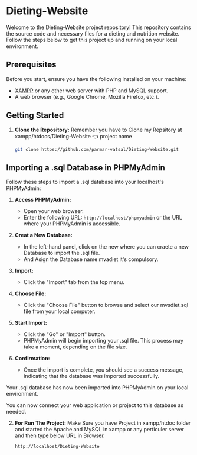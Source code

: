 # Dieting-Website

Welcome to the Dieting-Website project repository! This repository contains the source code and necessary files for a dieting and nutrition website. Follow the steps below to get this project up and running on your local environment.

## Prerequisites

Before you start, ensure you have the following installed on your machine:

- [XAMPP](https://www.apachefriends.org/index.html) or any other web server with PHP and MySQL support.
- A web browser (e.g., Google Chrome, Mozilla Firefox, etc.).

## Getting Started

1. **Clone the Repository:** Remember you have to Clone my Repsitory at xampp/htdocs/Dieting-Website 👈 project name

   ```bash
   git clone https://github.com/parmar-vatsal/Dieting-Website.git

## Importing a .sql Database in PHPMyAdmin

Follow these steps to import a .sql database into your localhost's PHPMyAdmin:

1. **Access PHPMyAdmin:**
   - Open your web browser.
   - Enter the following URL: `http://localhost/phpmyadmin` or the URL where your PHPMyAdmin is accessible.

2. **Creat a New Database:**
   - In the left-hand panel, click on the new where you can craete a new Database to import the .sql file.
   - And Asign the Database name mvadiet it's compulsory.

3. **Import:**
   - Click the "Import" tab from the top menu.

4. **Choose File:**
   - Click the "Choose File" button to browse and select our mvsdiet.sql file from your local computer.

5. **Start Import:**
   - Click the "Go" or "Import" button.
   - PHPMyAdmin will begin importing your .sql file. This process may take a moment, depending on the file size.

6. **Confirmation:**
   - Once the import is complete, you should see a success message, indicating that the database was imported successfully.

Your .sql database has now been imported into PHPMyAdmin on your local environment.

You can now connect your web application or project to this database as needed.

2. **For Run The Project:** Make Sure you have Project in xampp/htdoc folder and started the Apache and MySQL in xampp or any perticuler server and then type below URL in Browser. 

   ```bash
   http://localhost/Dieting-Website
